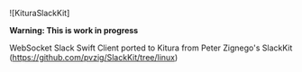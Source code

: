 ![KituraSlackKit]

**Warning: This is work in progress**

WebSocket Slack Swift Client ported to Kitura from Peter Zignego's SlackKit (https://github.com/pvzig/SlackKit/tree/linux)

